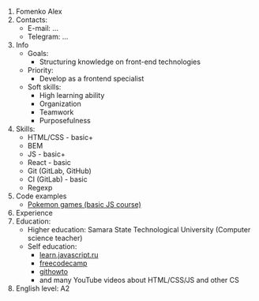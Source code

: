 1. Fomenko Alex
2. Contacts:
   - E-mail: ...
   - Telegram: ...
3. Info
   - Goals:
     - Structuring knowledge on front-end technologies
   - Priority:
     - Develop as a frontend specialist
   - Soft skills:
     - High learning ability
     - Organization
     - Teamwork
     - Purposefulness
4. Skills:
   - HTML/CSS - basic+
   - BEM
   - JS - basic+
   - React - basic
   - Git (GitLab, GitHub)
   - CI (GitLab) - basic
   - Regexp
5. Code examples
   - [Pokemon games (basic JS course)](https://github.com/mrstatic23/pokemon-games)
6. Experience
7. Education:
   - Higher education: Samara State Technological University (Computer science teacher)
   - Self education:
     - [learn.javascript.ru](https://learn.javascript.ru/)
     - [freecodecamp](https://www.freecodecamp.org/)
     - [githowto](https://githowto.com/ru)
     - and many YouTube videos about HTML/CSS/JS and other CS
8. English level: A2
